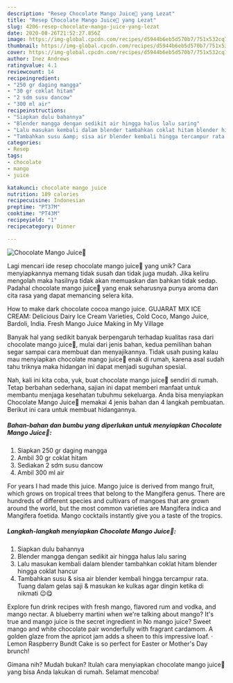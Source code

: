 ```yaml
---
description: "Resep Chocolate Mango Juice🍹 yang Lezat"
title: "Resep Chocolate Mango Juice🍹 yang Lezat"
slug: 4206-resep-chocolate-mango-juice-yang-lezat
date: 2020-08-26T21:52:27.856Z
image: https://img-global.cpcdn.com/recipes/d5944b6eb5d570b7/751x532cq70/chocolate-mango-juice🍹-foto-resep-utama.jpg
thumbnail: https://img-global.cpcdn.com/recipes/d5944b6eb5d570b7/751x532cq70/chocolate-mango-juice🍹-foto-resep-utama.jpg
cover: https://img-global.cpcdn.com/recipes/d5944b6eb5d570b7/751x532cq70/chocolate-mango-juice🍹-foto-resep-utama.jpg
author: Inez Andrews
ratingvalue: 4.1
reviewcount: 14
recipeingredient:
- "250 gr daging mangga"
- "30 gr coklat hitam"
- "2 sdm susu dancow"
- "300 ml air"
recipeinstructions:
- "Siapkan dulu bahannya"
- "Blender mangga dengan sedikit air hingga halus lalu saring"
- "Lalu masukan kembali dalam blender tambahkan coklat hitam blender hingga coklat hancur"
- "Tambahkan susu &amp; sisa air blender kembali hingga tercampur rata. Tuang dalam gelas saji &amp; masukan ke kulkas agar dingin ketika di nikmati 😉😋"
categories:
- Resep
tags:
- chocolate
- mango
- juice

katakunci: chocolate mango juice 
nutrition: 189 calories
recipecuisine: Indonesian
preptime: "PT37M"
cooktime: "PT43M"
recipeyield: "1"
recipecategory: Dinner

---
```



![Chocolate Mango Juice🍹](https://img-global.cpcdn.com/recipes/d5944b6eb5d570b7/751x532cq70/chocolate-mango-juice🍹-foto-resep-utama.jpg)

Lagi mencari ide resep chocolate mango juice🍹 yang unik? Cara menyiapkannya memang tidak susah dan tidak juga mudah. Jika keliru mengolah maka hasilnya tidak akan memuaskan dan bahkan tidak sedap. Padahal chocolate mango juice🍹 yang enak seharusnya punya aroma dan cita rasa yang dapat memancing selera kita.

How to make dark chocolate cocoa mango juice. GUJARAT MIX ICE CREAM: Delicious Dairy Ice Cream Varieties, Cold Coco, Mango Juice, Bardoli, India. Fresh Mango Juice Making in My Village

Banyak hal yang sedikit banyak berpengaruh terhadap kualitas rasa dari chocolate mango juice🍹, mulai dari jenis bahan, kedua pemilihan bahan segar sampai cara membuat dan menyajikannya. Tidak usah pusing kalau mau menyiapkan chocolate mango juice🍹 enak di rumah, karena asal sudah tahu triknya maka hidangan ini dapat menjadi suguhan spesial.


Nah, kali ini kita coba, yuk, buat chocolate mango juice🍹 sendiri di rumah. Tetap berbahan sederhana, sajian ini dapat memberi manfaat untuk membantu menjaga kesehatan tubuhmu sekeluarga. Anda bisa menyiapkan Chocolate Mango Juice🍹 memakai 4 jenis bahan dan 4 langkah pembuatan. Berikut ini cara untuk membuat hidangannya.

<!--inarticleads1-->

##### Bahan-bahan dan bumbu yang diperlukan untuk menyiapkan Chocolate Mango Juice🍹:

1. Siapkan 250 gr daging mangga
1. Ambil 30 gr coklat hitam
1. Sediakan 2 sdm susu dancow
1. Ambil 300 ml air


For years I had made this juice. Mango juice is derived from mango fruit, which grows on tropical trees that belong to the Mangifera genus. There are hundreds of different species and cultivars of mangoes that are grown around the world, but the most common varieties are Mangifera indica and Mangifera foetida. Mango cocktails instantly give you a taste of the tropics. 

<!--inarticleads2-->

##### Langkah-langkah menyiapkan Chocolate Mango Juice🍹:

1. Siapkan dulu bahannya
1. Blender mangga dengan sedikit air hingga halus lalu saring
1. Lalu masukan kembali dalam blender tambahkan coklat hitam blender hingga coklat hancur
1. Tambahkan susu &amp; sisa air blender kembali hingga tercampur rata. Tuang dalam gelas saji &amp; masukan ke kulkas agar dingin ketika di nikmati 😉😋


Explore fun drink recipes with fresh mango, flavored rum and vodka, and mango nectar. A blueberry martini when we&#39;re talking about mango? It&#39;s true and mango juice is the secret ingredient in No mango juice? Sweet mango and white chocolate pair wonderfully with fragrant cardamom. A golden glaze from the apricot jam adds a sheen to this impressive loaf. · Lemon Raspberry Bundt Cake is so perfect for Easter or Mother&#39;s Day brunch! 

Gimana nih? Mudah bukan? Itulah cara menyiapkan chocolate mango juice🍹 yang bisa Anda lakukan di rumah. Selamat mencoba!
